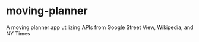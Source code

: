 # moving-planner
A moving planner app utilizing APIs from Google Street View, Wikipedia, and NY Times
